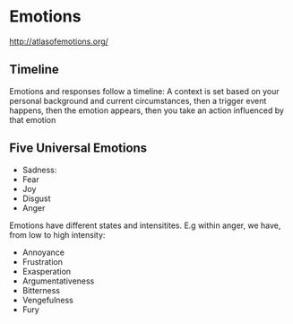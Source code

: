 # Emotions
http://atlasofemotions.org/

## Timeline

Emotions and responses follow a timeline: A context is set based on your personal background and current circumstances, then a trigger event happens, then the emotion appears, then you take an action influenced by that emotion

## Five Universal Emotions
* Sadness: 
* Fear
* Joy
* Disgust
* Anger

Emotions have different states and intensitites. E.g within anger, we have, from low to high intensity:
* Annoyance
* Frustration
* Exasperation
* Argumentativeness
* Bitterness
* Vengefulness
* Fury